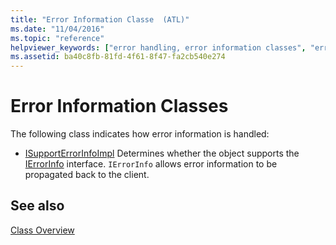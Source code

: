 ```yaml
---
title: "Error Information Classe  (ATL)"
ms.date: "11/04/2016"
ms.topic: "reference"
helpviewer_keywords: ["error handling, error information classes", "error handling, classes", "error information, classes"]
ms.assetid: ba40c8fb-81fd-4f61-8f47-fa2cb540e274
---
```

# Error Information Classes

The following class indicates how error information is handled:

- [ISupportErrorInfoImpl](../atl/reference/isupporterrorinfoimpl-class.md) Determines whether the object supports the [IErrorInfo](/windows/win32/api/oaidl/nn-oaidl-ierrorinfo) interface. `IErrorInfo` allows error information to be propagated back to the client.

## See also

[Class Overview](../atl/atl-class-overview.md)
